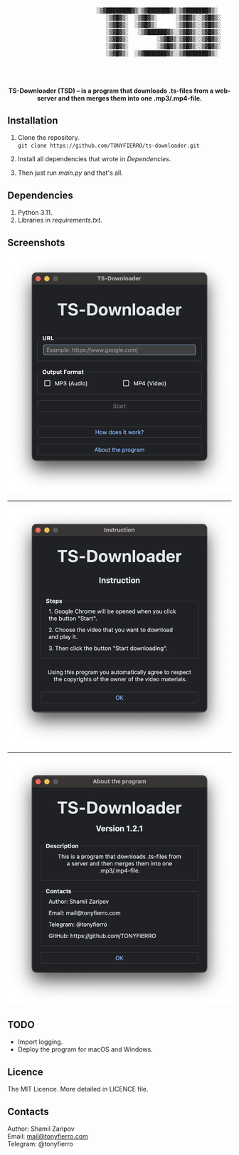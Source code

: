 <br>
<br>

```
                          
							░▒▓████████▓▒░▒▓███████▓▒░▒▓███████▓▒░  
						   	   ░▒▓█▓▒░  ░▒▓█▓▒░      ░▒▓█▓▒░░▒▓█▓▒░ 
						       ░▒▓█▓▒░  ░▒▓█▓▒░      ░▒▓█▓▒░░▒▓█▓▒░ 
						       ░▒▓█▓▒░   ░▒▓██████▓▒░░▒▓█▓▒░░▒▓█▓▒░ 
						       ░▒▓█▓▒░         ░▒▓█▓▒░▒▓█▓▒░░▒▓█▓▒░ 
						       ░▒▓█▓▒░         ░▒▓█▓▒░▒▓█▓▒░░▒▓█▓▒░ 
						       ░▒▓█▓▒░  ░▒▓███████▓▒░░▒▓███████▓▒░  
                                        
                                        
  
```

<h4 style="text-align: center;">TS-Downloader (TSD) – is a program that downloads .ts-files from a web-server and then merges them into one .mp3/.mp4-file.</h4>



## Installation

1. Clone the repository. <br>
	```git clone https://github.com/TONYFIERRO/ts-downloader.git``` <br>

2. Install all dependencies that wrote in *Dependencies*. 

3. Then just run *main.py* and that's all.

## Dependencies

1. Python 3.11.
2. Libraries in *requirements.txt*.

## Screenshots

![main window](screenshots/1.png)

---

![instruction](screenshots/2.png)

---

![about the program](screenshots/3.png)

## TODO

* Import logging.
* Deploy the program for macOS and Windows.

## Licence

The MIT Licence. More detailed in LICENCE file.

## Contacts

Author: Shamil Zaripov <br>
Email: mail@tonyfierro.com <br>
Telegram: @tonyfierro <br>
